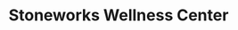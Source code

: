 ---
title: "Stoneworks Wellness Center"
url: /erie/stoneworks-wellness-center/
shop: Nahrungsergänzung
---